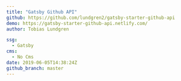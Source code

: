 ```yaml
---
title: "Gatsby Github API"
github: https://github.com/lundgren2/gatsby-starter-github-api
demo: https://gatsby-starter-github-api.netlify.com/
author: Tobias Lundgren

ssg:
  - Gatsby
cms:
  - No Cms
date: 2019-06-05T14:38:24Z
github_branch: master
---
```

